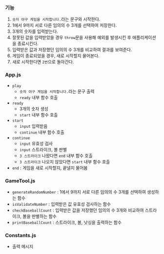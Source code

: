 ### 기능
1. `숫자 야구 게임을 시작합니다.`라는 문구와 시작한다.
2. 1에서 9까지 서로 다른 임의의 수 3개를 선택하여 저장한다.
3. 3개의 숫자를 입력받는다.
4. 잘못된 값을 입력받았을 경우 `throw`문을 사용해 예외를 발생시킨 후 애플리케이션을 종료시킨다.
5. 입력받은 값과 저장했던 임의의 수 3개를 비교하여 결과를 보여준다.
6. 게임이 종료되었을 경우, 새로 시작할지 물어본다.
7. 새로 시작한다면 `2번`으로 돌아간다.

### App.js
- `play`
  - `숫자 야구 게임을 시작합니다.`라는 문구 출력
  - `ready` 내부 함수 호출
- `ready`
  - 3개의 숫자 생성
  - `start` 내부 함수 호출
- `start`
  - `input` 입력받음
  - `continue` 내부 함수 호출  
- `continue`
  - `input` 유효성 검사
  - `input` 스트라이크, 볼 판별
  - `3 스트라이크` 나왔다면 `end` 내부 함수 호출
  - `3 스트라이크` 나오지 않았다면 `start` 내부 함수 호출
- `end` : 게임을 새로 시작할지, 끝낼지 물어봄

### GameTool.js
- `generateRandomNumber` : 1에서 9까지 서로 다른 임의의 수 3개를 선택하여 생성하는 함수
- `isValidateNumber` : 입력받은 값 유효성 검사하는 함수
- `checkBaseballCount` : 입력받은 값을 저장했던 임의의 수 3개와 비교하여 스트라이크, 볼을 판별하는 함수
- `printBaseballCount` : 스트라이크, 볼, 낫싱을 출력하는 함수

### Constants.js
- 출력 메시지
